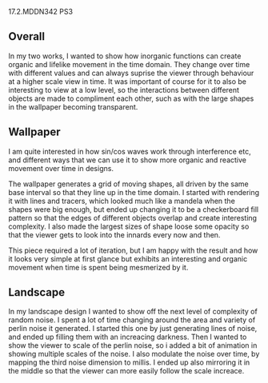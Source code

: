 17.2.MDDN342 PS3

## Overall
In my two works, I wanted to show how inorganic functions can create organic and lifelike movement in the time domain. They change over time with different values and can always suprise the viewer through behaviour at a higher scale view in time. It was important of course for it to also be interesting to view at a low level, so the interactions between different objects are made to compliment each other, such as with the large shapes in the wallpaper becoming transparent.

## Wallpaper
I am quite interested in how sin/cos waves work through interference etc, and different ways that we can use it to show more organic and reactive movement over time in designs.

The wallpaper generates a grid of moving shapes, all driven by the same base interval so that they line up in the time domain. I started with rendering it with lines and tracers, which looked much like a mandela when the shapes were big enough, but ended up changing it to be a checkerboard fill pattern so that the edges of different objects overlap and create interesting complexity. I also made the largest sizes of shape loose some opacity so that the viewer gets to look into the innards every now and then.

This piece required a lot of iteration, but I am happy with the result and how it looks very simple at first glance but exhibits an interesting and organic movement when time is spent being mesmerized by it.

## Landscape
In my landscape design I wanted to show off the next level of complexity of random noise. I spent a lot of time changing around the area and variety of perlin noise it generated. I started this one by just generating lines of noise, and ended up filling them with an increacing darkness. Then I wanted to show the viewer to scale of the perlin noise, so i added a bit of animation in showing multiple scales of the noise. I also modulate the noise over time, by mapping the third noise dimension to millis. I ended up also mirroring it in the middle so that the viewer can more easily follow the scale increace.